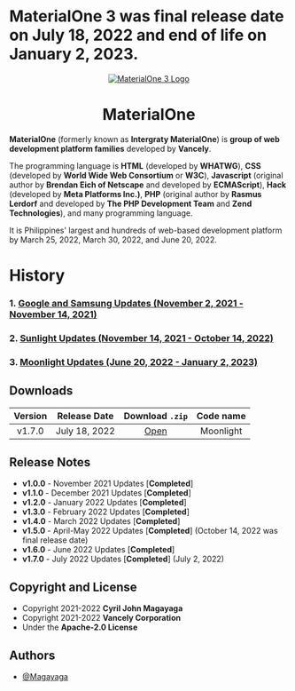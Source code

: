 # MaterialOne 3 was final release date on July 18, 2022 and end of life on January 2, 2023.

<p align="center">
  <a href="https://github.com/Vancely/MaterialOne">
    <img src="https://github.com/Vancely/MaterialOne/blob/main/.github/Documentations/History/Images/materialone3.png" alt="MaterialOne 3 Logo">
  </a>
</p>
<h1 align="center">MaterialOne</h1>

**MaterialOne** (formerly known as **Intergraty MaterialOne**) is **group of web development platform families** developed by **Vancely**.

The programming language is **HTML** (developed by 	**WHATWG**), **CSS** (developed by 	**World Wide Web Consortium** or **W3C**), **Javascript** (original author by **Brendan Eich of Netscape** and developed by **ECMAScript**), **Hack** (developed by **Meta Platforms Inc.)**, **PHP** (original author by **Rasmus Lerdorf** and developed by **The PHP Development Team** and **Zend Technologies**), and many programming language.

It is Philippines' largest and hundreds of web-based development platform by March 25, 2022, March 30, 2022, and June 20, 2022.

# History
### 1. [Google and Samsung Updates (November 2, 2021 - November 14, 2021)](https://github.com/Verifo/MaterialOne/blob/main/.github/Documentations/Wiki/Google-and-Samsung.md)
### 2. [Sunlight Updates (November 14, 2021 - October 14, 2022)](https://github.com/Verifo/MaterialOne/blob/main/.github/Documentations/Wiki/Sunlight.md)
### 3. [Moonlight Updates (June 20, 2022 - January 2, 2023)](https://github.com/Verifo/MaterialOne/blob/main/.github/Documentations/Wiki/Moonlight.md)

## Downloads

| Version | Release Date | Download `.zip` | Code name |
|:-:|:-:|:-:|:-:|
| v1.7.0 | July 18, 2022 | [Open](https://github.com/Vancely/MaterialOne/archive/refs/tags/Moonlight_2.zip) | Moonlight |

## Release Notes

* **v1.0.0** - November 2021 Updates [**Completed**]
* **v1.1.0** - December 2021 Updates [**Completed**]
* **v1.2.0** - January 2022 Updates [**Completed**]
* **v1.3.0** - February 2022 Updates [**Completed**]
* **v1.4.0** - March 2022 Updates [**Completed**]
* **v1.5.0** - April-May 2022 Updates [**Completed**] (October 14, 2022 was final release date)
* **v1.6.0** - June 2022 Updates [**Completed**]
* **v1.7.0** - July 2022 Updates [**Completed**] (July 2, 2022)

## Copyright and License
* Copyright 2021-2022 **Cyril John Magayaga**
* Copyright 2021-2022 **Vancely Corporation**
* Under the **Apache-2.0 License**

## Authors
* [@Magayaga](https://github.com/magayaga)
